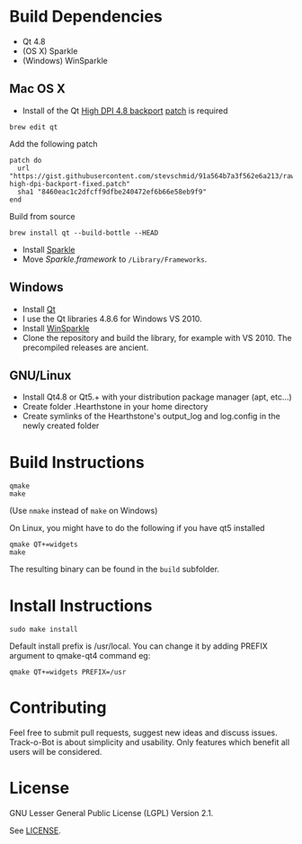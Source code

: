 # Build Dependencies

* Qt 4.8
* (OS X) Sparkle
* (Windows) WinSparkle

## Mac OS X

* Install of the Qt [High DPI 4.8 backport](https://bugreports.qt-project.org/browse/QTBUG-23870) [patch](https://codereview.qt-project.org/#/c/54636/) is required
```
brew edit qt
```
Add the following patch
```
patch do
  url "https://gist.githubusercontent.com/stevschmid/91a564b7a3f562e6a213/raw/ccfe0dcf2c5479356906fdfcdf229c2acb1bee39/qt48-high-dpi-backport-fixed.patch"
  sha1 "8460eac1c2dfcff9dfbe240472ef6b66e58eb9f9"
end
```
Build from source
```
brew install qt --build-bottle --HEAD
```

* Install [Sparkle](http://sparkle.andymatuschak.org/) 
 * Move _Sparkle.framework_ to ``/Library/Frameworks``.

## Windows

* Install [Qt](http://qt-project.org/downloads) 
 * I use the Qt libraries 4.8.6 for Windows VS 2010.
* Install [WinSparkle](https://github.com/vslavik/winsparkle) 
 * Clone the repository and build the library, for example with VS 2010. The precompiled releases are ancient.

## GNU/Linux

* Install Qt4.8 or Qt5.+ with your distribution package manager (apt, etc...)
* Create folder .Hearthstone in your home directory
* Create symlinks of the Hearthstone's output_log and log.config in the newly created folder

# Build Instructions

```
qmake
make
```

(Use ``nmake`` instead of ``make`` on Windows)

On Linux, you might have to do the following if you have qt5 installed

```
qmake QT+=widgets
make
```

The resulting binary can be found in the ``build`` subfolder.

# Install Instructions

```
sudo make install
```

Default install prefix is /usr/local. You can change it by adding PREFIX argument to qmake-qt4 command eg:

```
qmake QT+=widgets PREFIX=/usr
```

# Contributing

Feel free to submit pull requests, suggest new ideas and discuss issues. Track-o-Bot is about simplicity and usability. Only features which benefit all users will be considered. 

# License

GNU Lesser General Public License (LGPL) Version 2.1.

See [LICENSE](LICENSE).


